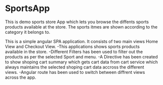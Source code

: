 # SportsApp
This is demo sports store App which lets you browse the diffents sports products available at the store.
The sports itmes are shown according to the category it belongs to.

This is a simple angular SPA application. It consists of two main views Home View and Checkout View.
-This applications shows sports products available in the store.
-Different Filters has been used to filter out the products as per the selected Sport and menu.
-A Directive has been created to show shoping cart summary which gets cart data from cart service which
 always maintains the selected shoping cart data accross the different views.
-Angular route has been used to switch between diffrent views across the app.

